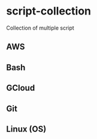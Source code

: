 # script-collection
Collection of multiple script

## AWS

## Bash

## GCloud

## Git

## Linux (OS)
